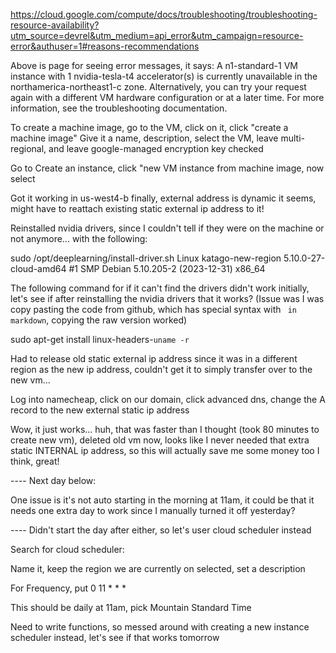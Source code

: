 https://cloud.google.com/compute/docs/troubleshooting/troubleshooting-resource-availability?utm_source=devrel&utm_medium=api_error&utm_campaign=resource-error&authuser=1#reasons-recommendations

Above is page for seeing error messages, it says: A n1-standard-1 VM instance with 1 nvidia-tesla-t4 accelerator(s) is currently unavailable in the northamerica-northeast1-c zone. Alternatively, you can try your request again with a different VM hardware configuration or at a later time. For more information, see the troubleshooting documentation.

To create a machine image, go to the VM, click on it, click "create a machine image"
Give it a name, description, select the VM, leave multi-regional, and leave google-managed encryption key checked

Go to Create an instance, click "new VM instance from machine image, now select

Got it working in us-west4-b finally, external address is dynamic it seems, might have to
reattach existing static external ip address to it!

Reinstalled nvidia drivers, since I couldn't tell if they were on the machine or not anymore... with the following:

sudo /opt/deeplearning/install-driver.sh
Linux katago-new-region 5.10.0-27-cloud-amd64 #1 SMP Debian 5.10.205-2 (2023-12-31) x86_64

The following command for if it can't find the drivers didn't work initially, let's see if
after reinstalling the nvidia drivers that it works? (Issue was I was copy pasting the code from github, which has special syntax with ` in markdown`, copying the raw version worked)

sudo apt-get install linux-headers-`uname -r`

Had to release old static external ip address since it was in a different region as the new ip address, couldn't get it to simply transfer over to the new vm...

Log into namecheap, click on our domain, click advanced dns, change the A record to the new external static ip address

Wow, it just works... huh, that was faster than I thought (took 80 minutes to create new vm), deleted old vm now, looks like I never needed that extra static INTERNAL ip address, so this will
actually save me some money too I think, great!

---- Next day below:

One issue is it's not auto starting in the morning at 11am, it could be that it needs one extra day to work since I manually turned it off yesterday?

---- Didn't start the day after either, so let's user cloud scheduler instead

Search for cloud scheduler:

Name it, keep the region we are currently on selected, set a description

For Frequency, put 0 11 * * *

This should be daily at 11am, pick Mountain Standard Time

Need to write functions, so messed around with creating a new instance scheduler instead, let's see if that works tomorrow

